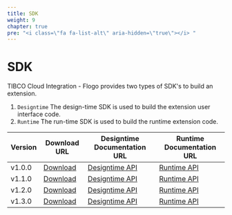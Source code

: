 ```yaml
---
title: SDK
weight: 9
chapter: true
pre: "<i class=\"fa fa-list-alt\" aria-hidden=\"true\"></i> "
---
```


# SDK

TIBCO Cloud Integration - Flogo provides two types of SDK's to build an extension.

 1. `Designtime` 
 The design-time SDK is used to build the extension user interface code.
 2. `Runtime`
 The run-time SDK is used to build the runtime extension code.

| Version | Download URL | Designtime Documentation URL | Runtime Documentation URL 
| ------- | ------------------------------------------------------------- | ----------------------------- | ---------------------------------------------------
| v1.0.0  | [Download](https://github.com/TIBCOSoftware/tci-flogo/releases/tag/1.0.0) | [Designtime API](../wi-studio/v1.0.0/) | [Runtime API](../wi-runtime/v1.0.0/pkg/github.com/index.html)        
| v1.1.0  | [Download](https://github.com/TIBCOSoftware/tci-flogo/releases/tag/1.1.0) | [Designtime API](../wi-studio/v1.1.0/) | [Runtime API](../wi-runtime/v1.1.0/pkg/github.com/index.html)
| v1.2.0  | [Download](https://github.com/TIBCOSoftware/tci-flogo/releases/tag/1.2.0) | [Designtime API](../wi-studio/v1.2.0/) | [Runtime API](../wi-runtime/v1.2.0/pkg/github.com/index.html)
| v1.3.0  | [Download](https://github.com/TIBCOSoftware/tci-flogo/releases/tag/1.3.0) | [Designtime API](../wi-studio/v1.3.0/) | [Runtime API](../wi-runtime/v1.3.0/pkg/github.com/index.html)